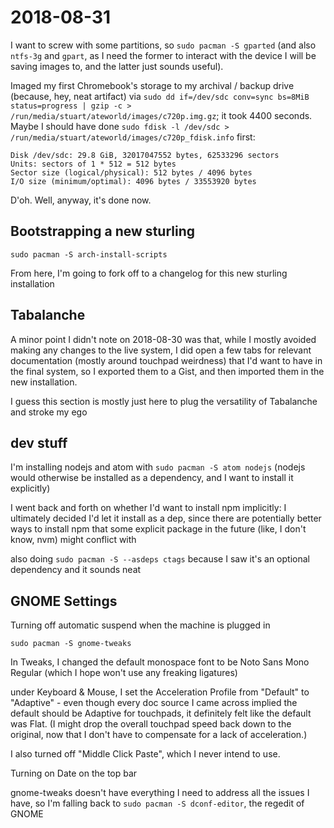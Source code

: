 # 2018-08-31

I want to screw with some partitions, so `sudo pacman -S gparted` (and also `ntfs-3g` and `gpart`, as I need the former to interact with the device I will be saving images to, and the latter just sounds useful).

Imaged my first Chromebook's storage to my archival / backup drive (because, hey, neat artifact) via `sudo dd if=/dev/sdc conv=sync bs=8MiB status=progress | gzip -c > /run/media/stuart/ateworld/images/c720p.img.gz`; it took 4400 seconds. Maybe I should have done `sudo fdisk -l /dev/sdc > /run/media/stuart/ateworld/images/c720p_fdisk.info` first:

```
Disk /dev/sdc: 29.8 GiB, 32017047552 bytes, 62533296 sectors
Units: sectors of 1 * 512 = 512 bytes
Sector size (logical/physical): 512 bytes / 4096 bytes
I/O size (minimum/optimal): 4096 bytes / 33553920 bytes
```

D'oh. Well, anyway, it's done now.

## Bootstrapping a new sturling

`sudo pacman -S arch-install-scripts`

From here, I'm going to fork off to a changelog for this new sturling installation

## Tabalanche

A minor point I didn't note on 2018-08-30 was that, while I mostly avoided making any changes to the live system, I did open a few tabs for relevant documentation (mostly around touchpad weirdness) that I'd want to have in the final system, so I exported them to a Gist, and then imported them in the new installation.

I guess this section is mostly just here to plug the versatility of Tabalanche and stroke my ego

## dev stuff

I'm installing nodejs and atom with `sudo pacman -S atom nodejs` (nodejs would otherwise be installed as a dependency, and I want to install it explicitly)

I went back and forth on whether I'd want to install npm implicitly: I ultimately decided I'd let it install as a dep, since there are potentially better ways to install npm that some explicit package in the future (like, I don't know, nvm) might conflict with

also doing `sudo pacman -S --asdeps ctags` because I saw it's an optional dependency and it sounds neat

## GNOME Settings

Turning off automatic suspend when the machine is plugged in

`sudo pacman -S gnome-tweaks`

In Tweaks, I changed the default monospace font to be Noto Sans Mono Regular (which I hope won't use any freaking ligatures)

under Keyboard & Mouse, I set the Acceleration Profile from "Default" to "Adaptive" - even though every doc source I came across implied the default should be Adaptive for touchpads, it definitely felt like the default was Flat. (I might drop the overall touchpad speed back down to the original, now that I don't have to compensate for a lack of acceleration.)

I also turned off "Middle Click Paste", which I never intend to use.

Turning on Date on the top bar

gnome-tweaks doesn't have everything I need to address all the issues I have, so I'm falling back to `sudo pacman -S dconf-editor`, the regedit of GNOME
